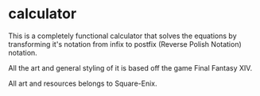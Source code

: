 # calculator
This is a completely functional calculator that solves the equations by transforming it's notation from infix to postfix (Reverse Polish Notation) notation.

All the art and general styling of it is based off the game Final Fantasy XIV.

All art and resources belongs to Square-Enix.
